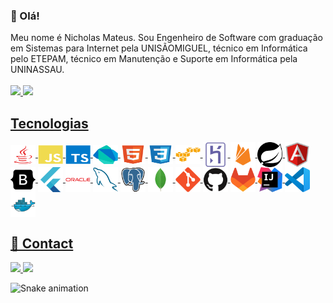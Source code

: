 ###  👋 Olá!
<div style="display: inline_block">
	Meu nome é Nicholas Mateus. Sou Engenheiro de Software com graduação em Sistemas para Internet pela UNISÃOMIGUEL, técnico em Informática pelo ETEPAM, técnico em Manutenção e Suporte em Informática pela UNINASSAU.
</div>

<br />

<div style="display: inline_block">
	<a href="https://github.com/nicholas-mateus-veloso">
		<img height="180em" src="https://github-readme-stats.vercel.app/api?username=nicholas-mateus-veloso&show_icons=true&theme=onedark&include_all_commits=true&count_private=true"/>
		<img height="180em" src="https://github-readme-stats.vercel.app/api/top-langs/?username=nicholas-mateus-veloso&layout=compact&langs_count=7&theme=onedark"/>
</div>

## Tecnologias
	
<div style="display: inline_block">
		<img align="center" alt="Java" height="30" width="40" src="https://raw.githubusercontent.com/devicons/devicon/master/icons/java/java-plain.svg">
		<img align="center" alt="Js" height="30" width="40" src="https://raw.githubusercontent.com/devicons/devicon/master/icons/javascript/javascript-plain.svg">
		<img align="center" alt="Typescript" height="30" width="40" src="https://raw.githubusercontent.com/devicons/devicon/master/icons/typescript/typescript-plain.svg">
		<img align="center" alt="Dart" height="30" width="40" src="https://raw.githubusercontent.com/devicons/devicon/master/icons/dart/dart-original.svg">
		<img align="center" alt="HTML" height="30" width="40" src="https://raw.githubusercontent.com/devicons/devicon/master/icons/html5/html5-original.svg">
		<img align="center" alt="CSS" height="30" width="40" src="https://raw.githubusercontent.com/devicons/devicon/master/icons/css3/css3-original.svg">
		<img align="center" alt="AmazonWebServices" height="30" width="40" src="https://raw.githubusercontent.com/devicons/devicon/master/icons/amazonwebservices/amazonwebservices-original.svg">
		<img align="center" alt="Heroku" height="40" width="40" src="https://raw.githubusercontent.com/devicons/devicon/master/icons/heroku/heroku-original.svg">
		<img align="center" alt="Firebase" height="40" width="40" src="https://raw.githubusercontent.com/devicons/devicon/master/icons/firebase/firebase-plain.svg">
		<img align="center" alt="Spring" height="40" width="40" src="https://raw.githubusercontent.com/devicons/devicon/master/icons/spring/spring-plain.svg">
		<img align="center" alt="Angular" height="40" width="40" src="https://raw.githubusercontent.com/devicons/devicon/master/icons/angularjs/angularjs-original.svg">
		<img align="center" alt="Bootstrap" height="40" width="40" src="https://raw.githubusercontent.com/devicons/devicon/master/icons/bootstrap/bootstrap-plain.svg">
		<img align="center" alt="Flutter" height="40" width="40" src="https://raw.githubusercontent.com/devicons/devicon/master/icons/flutter/flutter-original.svg">
		<img align="center" alt="Oracle" height="40" width="40" src="https://raw.githubusercontent.com/devicons/devicon/master/icons/oracle/oracle-original.svg">
		<img align="center" alt="MySQL" height="40" width="40" src="https://raw.githubusercontent.com/devicons/devicon/master/icons/mysql/mysql-original.svg">
		<img align="center" alt="Postgresql" height="40" width="40" src="https://raw.githubusercontent.com/devicons/devicon/master/icons/postgresql/postgresql-original.svg">
		<img align="center" alt="MongoDB" height="40" width="40" src="https://raw.githubusercontent.com/devicons/devicon/master/icons/mongodb/mongodb-original.svg">
		<img align="center" alt="Git" height="40" width="40" src="https://raw.githubusercontent.com/devicons/devicon/master/icons/git/git-original.svg">
		<img align="center" alt="Github" height="40" width="40" src="https://raw.githubusercontent.com/devicons/devicon/master/icons/github/github-original.svg">
		<img align="center" alt="Gitlab" height="40" width="40" src="https://raw.githubusercontent.com/devicons/devicon/master/icons/gitlab/gitlab-original.svg">
		<img align="center" alt="Intellij" height="40" width="40" src="https://raw.githubusercontent.com/devicons/devicon/master/icons/intellij/intellij-original.svg">
		<img align="center" alt="Vscode" height="40" width="40" src="https://raw.githubusercontent.com/devicons/devicon/master/icons/vscode/vscode-original.svg">
		<img align="center" alt="Docker" height="40" width="40" src="https://raw.githubusercontent.com/devicons/devicon/master/icons/docker/docker-original.svg">
</div>
  
## 📨 Contact
 
<div style="display: inline_block">
	<a href="mailto:nicholas.mateus@gmail.com">
		<img src="https://img.shields.io/badge/-Gmail-%23333?style=for-the-badge&logo=gmail&logoColor=white" target="_blank">
	</a>
	<a href="https://www.linkedin.com/in/nicholas-mateus-veloso" target="_blank">
		<img src="https://img.shields.io/badge/LinkedIn-0077B5?style=for-the-badge&logo=linkedin&logoColor=white" target="_blank">
	</a> 
</div>
	
![Snake animation](https://github.com/nicholas-mateus-veloso/nicholas-mateus-veloso/blob/output/github-contribution-grid-snake.svg)
